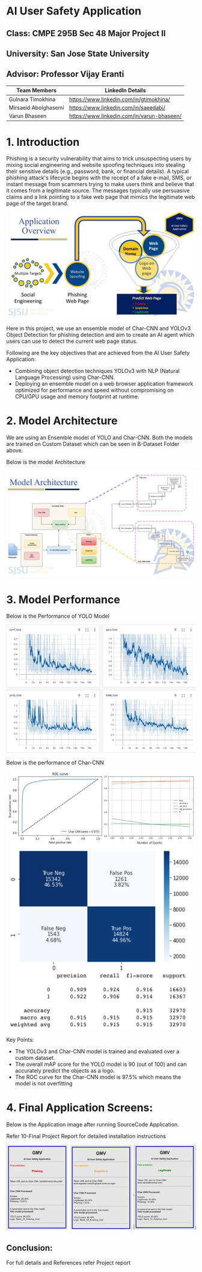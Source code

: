 # AI User Safety Application
## Class: CMPE 295B Sec 48 Major Project II
## University: San Jose State University 
## Advisor: Professor Vijay Eranti

| Team Members | LinkedIn Details |
| ------------ | ----- |
| Gulnara Timokhina | https://www.linkedin.com/in/gtimokhina/ |
|Mirsaeid Abolghasemi | https://www.linkedin.com/in/saeedabi/ |
| Varun Bhaseen | https://www.linkedin.com/in/varun-bhaseen/ |

# 1. Introduction

Phishing is a security vulnerability that aims to trick unsuspecting users by mixing social engineering and website spoofing techniques into stealing their sensitive details (e.g., password, bank, or financial details). A typical phishing attack's lifecycle begins with the receipt of a fake e-mail, SMS, or instant message from scammers trying to make users think and believe that it comes from a legitimate source. The messages typically use persuasive claims and a link pointing to a fake web page that mimics the legitimate web page of the target brand.

![Application_Overview](https://github.com/GPSV-Project/AI-User-Safety-Application/blob/master/E-%20Images/Application_Overview.jpg)

Here in this project, we use an ensemble model of Char-CNN and YOLOv3 Object Detection for phishing detection and aim to create an AI agent which users can use to detect the current web page status. 


Following are the key objectives that are achieved from the AI User Safety Application:  
*  Combining object detection techniques YOLOv3 with NLP (Natural Language Processing) using Char-CNN.
*  Deploying an ensemble model on a web browser application framework optimized for performance and speed without compromising on CPU/GPU usage and memory footprint at runtime.

# 2. Model Architecture

We are using an Ensemble model of YOLO and Char-CNN. Both the models are trained on Custom Dataset which can be seen in B-Dataset Folder above.

Below is the model Architecture

![Model_Architecture](https://github.com/GPSV-Project/AI-User-Safety-Application/blob/master/E-%20Images/Model_Architecture.jpg)


# 3. Model Performance

Below is the Performance of YOLO Model

![YOLO_Performance](https://github.com/GPSV-Project/AI-User-Safety-Application/blob/master/E-%20Images/YOLO_Model_Performance.jpg)

Below is the performance of Char-CNN

![Char-CNN_Performance](https://github.com/GPSV-Project/AI-User-Safety-Application/blob/master/E-%20Images/Char-CNN_Model_Performance.png)

Key Points:

* The YOLOv3 and Char-CNN model is trained and evaluated over a custom dataset.
* The overall mAP score for the YOLO model is 90 (out of 100) and can accurately predict the objects as a logo. 
* The ROC curve for the Char-CNN model is 97.5% which means the model is not overfitting

# 4. Final Application Screens:

Below is the Application image after running SourceCode Application.

Refer 10-Final Project Report for detailed installation instructions

![GMV AI User Safety Application Chrome Plugin Screen Shot](https://github.com/GPSV-Project/AI-User-Safety-Application/blob/master/E-%20Images/GMV_AI_USER_Safety_Application.jpg)

## Conclusion:

For full details and References refer Project report
